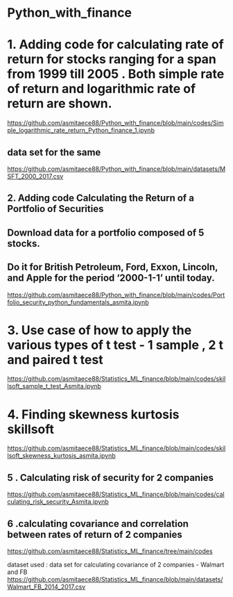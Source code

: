 # Python_with_finance

# 1.  Adding code  for calculating rate of return for  stocks ranging  for  a span from 1999  till 2005 . Both simple rate of return and logarithmic rate of return are shown.
https://github.com/asmitaece88/Python_with_finance/blob/main/codes/Simple_logarithmic_rate_return_Python_finance_1.ipynb

## data set for the same
https://github.com/asmitaece88/Python_with_finance/blob/main/datasets/MSFT_2000_2017.csv

## 2.  Adding code Calculating the Return of a Portfolio of Securities
## Download data for a portfolio composed of 5 stocks.
## Do it for British Petroleum, Ford, Exxon, Lincoln, and Apple for the period ‘2000-1-1’ until today.
https://github.com/asmitaece88/Python_with_finance/blob/main/codes/Portfolio_security_python_fundamentals_asmita.ipynb

# 3. Use case of how to apply the various types of t test - 1 sample , 2   t and paired t test 
https://github.com/asmitaece88/Statistics_ML_finance/blob/main/codes/skillsoft_sample_t_test_Asmita.ipynb

# 4. Finding skewness kurtosis skillsoft
https://github.com/asmitaece88/Statistics_ML_finance/blob/main/codes/skillsoft_skewness_kurtosis_asmita.ipynb


## 5 . Calculating risk of security for 2  companies
https://github.com/asmitaece88/Statistics_ML_finance/blob/main/codes/calculating_risk_security_Asmita.ipynb

## 6 .calculating covariance and correlation between rates of return  of 2 companies
https://github.com/asmitaece88/Statistics_ML_finance/tree/main/codes

dataset used :
data set for calculating covariance of 2 companies - Walmart and FB
https://github.com/asmitaece88/Statistics_ML_finance/blob/main/datasets/Walmart_FB_2014_2017.csv

